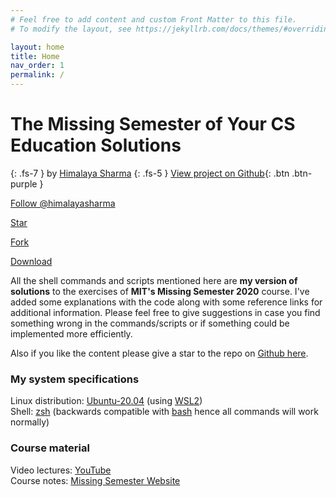 ```yaml
---
# Feel free to add content and custom Front Matter to this file.
# To modify the layout, see https://jekyllrb.com/docs/themes/#overriding-theme-defaults

layout: home
title: Home
nav_order: 1
permalink: /
---
```

# The Missing Semester of Your CS Education Solutions
{: .fs-7 }
by [Himalaya Sharma](https://github.com/himalayasharma)
{: .fs-5 }
[View project on Github](https://github.com/himalayasharma){: .btn .btn-purple }

<!-- Place this tag where you want the button to render. -->
<a class="github-button" href="https://github.com/himalayasharma" aria-label="Follow @himalayasharma on GitHub">Follow @himalayasharma</a>
<!-- Place this tag where you want the button to render. -->
<a class="github-button" href="https://github.com/himalayasharma/missing-semester-solutions" data-icon="octicon-star" data-show-count="true" aria-label="Star himalayasharma/missing-semester-solutions on GitHub">Star</a>
<!-- Place this tag where you want the button to render. -->
<a class="github-button" href="https://github.com/himalayasharma/missing-semester-solutions/fork" data-icon="octicon-repo-forked" data-show-count="true" aria-label="Fork himalayasharma/missing-semester-solutions on GitHub">Fork</a>
<!-- Place this tag where you want the button to render. -->
<a class="github-button" href="https://github.com/himalayasharma/missing-semester-solutions/archive/HEAD.zip" data-icon="octicon-download" aria-label="Download himalayasharma/missing-semester-solutions on GitHub">Download</a>

All the shell commands and scripts mentioned here are **my version of solutions** to the exercises of **MIT's Missing Semester 2020** course. I've added some explanations with the code along with some reference links for additional information. Please feel free to give suggestions in case you find something wrong in the commands/scripts or if something could be implemented more efficiently.

Also if you like the content please give a star to the repo on [Github here](https://github.com/himalayasharma).

### My system specifications

Linux distribution: [Ubuntu-20.04](https://www.microsoft.com/en-us/p/ubuntu-2004-lts/9n6svws3rx71#activetab=pivot:overviewtab) (using [WSL2](https://docs.microsoft.com/en-us/windows/wsl/))\
Shell: [zsh](https://www.zsh.org/) (backwards compatible with [bash](https://www.gnu.org/software/bash/) hence all commands will work normally)

### Course material

Video lectures: [YouTube](https://youtube.com/playlist?list=PLyzOVJj3bHQuloKGG59rS43e29ro7I57J)\
Course notes:  [Missing Semester Website](https://missing.csail.mit.edu/)